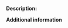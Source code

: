 **Description:**
<!-- Please write a description of the issue below -->

**Additional information**
<!-- Put reference links, platform information, etc here -->
